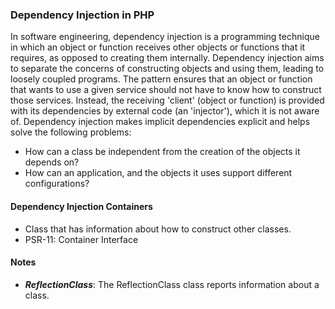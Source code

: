 ### Dependency Injection in PHP

In software engineering, dependency injection is a programming technique in which an object or function receives other
objects or functions that it requires, as opposed to creating them internally. Dependency injection aims to separate the
concerns of constructing objects and using them, leading to loosely coupled programs. The pattern ensures that
an object or function that wants to use a given service should not have to know how to construct those services.
Instead, the receiving 'client' (object or function) is provided with its dependencies by external code (an 'injector'),
which it is not aware of. Dependency injection makes implicit dependencies explicit and helps solve the following
problems:
- How can a class be independent from the creation of the objects it depends on?
- How can an application, and the objects it uses support different configurations?

#### Dependency Injection Containers
- Class that has information about how to construct other classes.
- PSR-11: Container Interface

#### Notes
- ***ReflectionClass***: The ReflectionClass class reports information about a class.